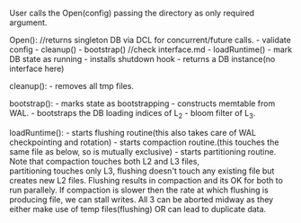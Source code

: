 User calls the Open(config) passing the directory as only required argument.

Open(): //returns singleton DB via DCL for concurrent/future calls.
    - validate config
    - cleanup()
    - bootstrap() //check interface.md
    - loadRuntime()
    - mark DB state as running
    - installs shutdown hook
    - returns a DB instance(no interface here)
    
cleanup():
    - removes all tmp files.    
    
bootstrap():
    - marks state as bootstrapping
    - constructs memtable from WAL.
    - bootstraps the DB loading indices of L<sub>2</sub> 
    - bloom filter of L<sub>3</sub>.
    
loadRuntime():
    - starts flushing routine(this also takes care of WAL checkpointing and rotation)
    - starts compaction routine.(this touches the same file as below, so is mutually exclusive)
    - starts partitioning routine. 
    Note that compaction touches both L2 and L3 files,   
    partitioning touches only L3,
    flushing doesn't touch any existing file but creates new L2 files.
    Flushing results in compaction and its OK for both to run parallely.
    If compaction is slower then the rate at which flushing is producing file, we can stall writes.
    All 3 can be aborted midway as they either make use of temp files(flushing)
    OR can lead to duplicate data.
    